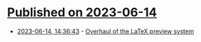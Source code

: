 # [Published on 2023-06-14](index.md)

* [2023-06-14, 14:36:43](https://lobste.rs/s/5kiumr/overhaul_latex_preview_system) - [Overhaul of the LaTeX preview system](https://list.orgmode.org/87lek2up0w.fsf@tec.tecosaur.net/)
